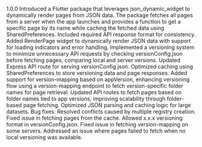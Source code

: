 1.0.0
Introduced a Flutter package that leverages json_dynamic_widget to dynamically render pages from JSON data. The package fetches all pages from a server when the app launches and provides a function to get a specific page by its name while caching the fetched data using SharedPreferences.
Included required API response format for consistency.
Added RenderPage widget to dynamically render JSON data with support for loading indicators and error handling.
Implemented a versioning system to minimize unnecessary API requests by checking versionConfig.json before fetching pages, comparing local and server versions.
Updated Express API route for serving versionConfig.json.
Optimized caching using SharedPreferences to store versioning data and page responses.
Added support for version-mapping based on appVersion, enhancing versioning flow using a version-mapping endpoint to fetch version-specific folder names for page retrieval.
Updated API routes to fetch pages based on folder names tied to app versions, improving scalability through folder-based page fetching.
Optimized JSON parsing and caching logic for large datasets.
Bug fixes:
Resolved conflicts caused by multiple registry creation.
Fixed issue in fetching pages from the cache.
Allowed x.x.x versioning format in versionConfig.json.
Fixed issue in fetching version-mapping on some servers.
Addressed an issue where pages failed to fetch when no local versioning was available.